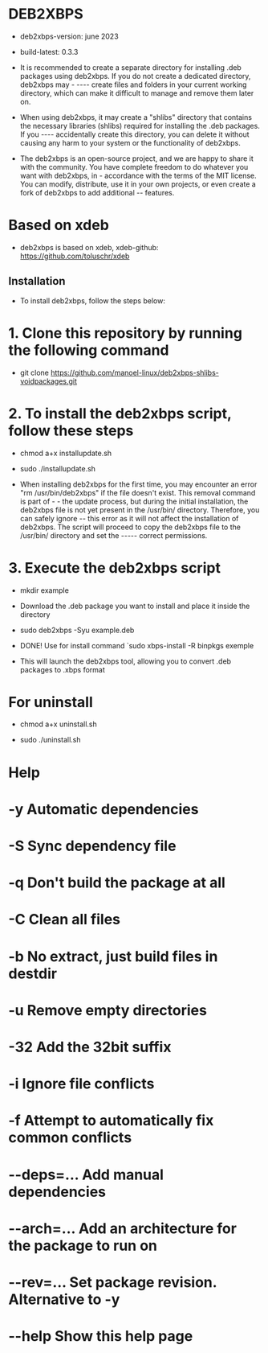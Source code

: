 # DEB2XBPS                                                                                                                                                     

- deb2xbps-version: june 2023

- build-latest: 0.3.3

- It is recommended to create a separate directory for installing .deb packages using deb2xbps. If you do not create a dedicated directory, deb2xbps may - ---- create files and folders in your current working directory, which can make it difficult to manage and remove them later on.

- When using deb2xbps, it may create a "shlibs" directory that contains the necessary libraries (shlibs) required for installing the .deb packages. If you ---- accidentally create this directory, you can delete it without causing any harm to your system or the functionality of deb2xbps.

- The deb2xbps is an open-source project, and we are happy to share it with the community. You have complete freedom to do whatever you want with deb2xbps, in - accordance with the terms of the MIT license. You can modify, distribute, use it in your own projects, or even create a fork of deb2xbps to add additional -- features.

# Based on xdeb

- deb2xbps is based on xdeb, xdeb-github: https://github.com/toluschr/xdeb

## Installation

- To install deb2xbps, follow the steps below:

# 1. Clone this repository by running the following command

- git clone https://github.com/manoel-linux/deb2xbps-shlibs-voidpackages.git

# 2. To install the deb2xbps script, follow these steps

- chmod a+x installupdate.sh

- sudo ./installupdate.sh

- When installing deb2xbps for the first time, you may encounter an error "rm /usr/bin/deb2xbps" if the file doesn't exist. This removal command is part of - - the update process, but during the initial installation, the deb2xbps file is not yet present in the /usr/bin/ directory. Therefore, you can safely ignore -- this error as it will not affect the installation of deb2xbps. The script will proceed to copy the deb2xbps file to the /usr/bin/ directory and set the ----- correct permissions.

# 3. Execute the deb2xbps script

- mkdir example

- Download the .deb package you want to install and place it inside the directory 

- sudo deb2xbps -Syu example.deb 

- DONE! Use for install command `sudo xbps-install -R binpkgs exemple

- This will launch the deb2xbps tool, allowing you to convert .deb packages to .xbps format

# For uninstall

- chmod a+x uninstall.sh

- sudo ./uninstall.sh

# Help 
# -y                          Automatic dependencies
# -S                          Sync dependency file
# -q                          Don't build the package at all
# -C                          Clean all files
# -b                          No extract, just build files in destdir
# -u                          Remove empty directories
# -32                         Add the 32bit suffix
# -i                          Ignore file conflicts
# -f                          Attempt to automatically fix common conflicts
# --deps=...                  Add manual dependencies
# --arch=...                  Add an architecture for the package to run on
# --rev=...                   Set package revision. Alternative to -y
# --help                      Show this help page
